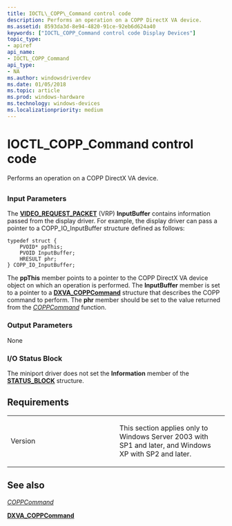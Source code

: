 ```yaml
---
title: IOCTL\_COPP\_Command control code
description: Performs an operation on a COPP DirectX VA device.
ms.assetid: 8593da3d-8e94-4820-91ce-92eb6d624a40
keywords: ["IOCTL_COPP_Command control code Display Devices"]
topic_type:
- apiref
api_name:
- IOCTL_COPP_Command
api_type:
- NA
ms.author: windowsdriverdev
ms.date: 01/05/2018
ms.topic: article
ms.prod: windows-hardware
ms.technology: windows-devices
ms.localizationpriority: medium
---
```


# IOCTL\_COPP\_Command control code


Performs an operation on a COPP DirectX VA device.

## <span id="ddk_ioctl_copp_command_gg"></span><span id="DDK_IOCTL_COPP_COMMAND_GG"></span>


### <span id="Input_Parameters"></span><span id="input_parameters"></span><span id="INPUT_PARAMETERS"></span>Input Parameters

The [**VIDEO\_REQUEST\_PACKET**](https://msdn.microsoft.com/library/windows/hardware/ff570547) (VRP) **InputBuffer** contains information passed from the display driver. For example, the display driver can pass a pointer to a COPP\_IO\_InputBuffer structure defined as follows:

```
typedef struct {
    PVOID* ppThis;
    PVOID InputBuffer;
    HRESULT phr;
} COPP_IO_InputBuffer;
```

The **ppThis** member points to a pointer to the COPP DirectX VA device object on which an operation is performed. The **InputBuffer** member is set to a pointer to a [**DXVA\_COPPCommand**](https://msdn.microsoft.com/library/windows/hardware/ff563141) structure that describes the COPP command to perform. The **phr** member should be set to the value returned from the [*COPPCommand*](https://msdn.microsoft.com/library/windows/hardware/ff539642) function.

### <span id="Output_Parameters"></span><span id="output_parameters"></span><span id="OUTPUT_PARAMETERS"></span>Output Parameters

None

### <span id="I_O_Status_Block"></span><span id="i_o_status_block"></span><span id="I_O_STATUS_BLOCK"></span>I/O Status Block

The miniport driver does not set the **Information** member of the [**STATUS\_BLOCK**](https://msdn.microsoft.com/library/windows/hardware/ff569732) structure.

Requirements
------------

<table>
<colgroup>
<col width="50%" />
<col width="50%" />
</colgroup>
<tbody>
<tr class="odd">
<td align="left"><p>Version</p></td>
<td align="left"><p>This section applies only to Windows Server 2003 with SP1 and later, and Windows XP with SP2 and later.</p></td>
</tr>
</tbody>
</table>

## <span id="see_also"></span>See also


[*COPPCommand*](https://msdn.microsoft.com/library/windows/hardware/ff539642)

[**DXVA\_COPPCommand**](https://msdn.microsoft.com/library/windows/hardware/ff563141)

 

 






